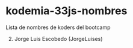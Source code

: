 # kodemia-33js-nombres

Lista de nombres de koders del bootcamp

2. Jorge Luis Escobedo (JorgeLuises)
